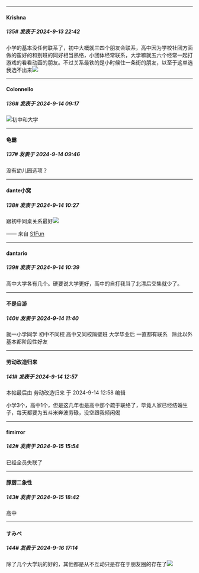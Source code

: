 ﻿
*****

####  Krishna  
##### 135#       发表于 2024-9-13 22:42

小学的基本没任何联系了，初中大概就三四个朋友会联系，高中因为学校社团方面做的蛮好的和别班的同好相当熟络，小团体经常联系，大学嘛就五六个经常一起打游戏的看看动画的朋友。不过关系最铁的是小时候住一条街的朋友，以至于这单选我选不出来<img src="https://static.saraba1st.com/image/smiley/face2017/012.png" referrerpolicy="no-referrer">


*****

####  Colonnello  
##### 136#       发表于 2024-9-14 09:17

<img src="https://static.saraba1st.com/image/smiley/face2017/001.png" referrerpolicy="no-referrer">初中和大学


*****

####  龟霸  
##### 137#       发表于 2024-9-14 09:46

没有幼儿园选项？


*****

####  dante小窝  
##### 138#       发表于 2024-9-14 10:27

跟初中同桌关系最好<img src="https://static.saraba1st.com/image/smiley/face2017/006.png" referrerpolicy="no-referrer">

—— 来自 [S1Fun](https://s1fun.koalcat.com)


*****

####  dantario  
##### 139#       发表于 2024-9-14 10:39

高中大学各有几个。硬要说大学更好，高中的自打我当了北漂后交集就少了。


*****

####  不是自游  
##### 140#       发表于 2024-9-14 11:40

就一小学同学 初中不同校 高中又同校隔壁班 大学毕业后 一直都有联系   除此以外基本都阶段性好友  


*****

####  劳动改造归来  
##### 141#       发表于 2024-9-14 12:57

 本帖最后由 劳动改造归来 于 2024-9-14 12:58 编辑 

小学3个，高中1个，但是这几年也是高中那个疏于联络了，毕竟人家已经结婚生子，每天都要为五斗米奔波劳碌，没空跟我倾闲偈


*****

####  fimirror  
##### 142#       发表于 2024-9-15 15:54

已经全员失联了


*****

####  豚厨二象性  
##### 143#       发表于 2024-9-15 18:42

高中


*****

####  すみぺ  
##### 144#       发表于 2024-9-16 17:14

除了几个大学玩的好的，其他都是从不互动只是存在于朋友圈的存在了<img src="https://static.saraba1st.com/image/smiley/face2017/007.png" referrerpolicy="no-referrer">


